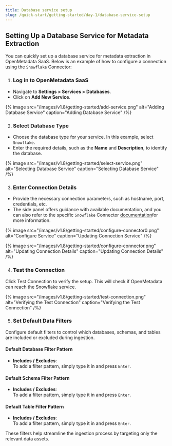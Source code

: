 ```yaml
---
title: Database service setup
slug: /quick-start/getting-started/day-1/database-service-setup
---
```


## Setting Up a Database Service for Metadata Extraction

You can quickly set up a database service for metadata extraction in OpenMetadata SaaS. Below is an example of how to configure a connection using the `Snowflake` Connector:

1. ### Log in to OpenMetadata SaaS 
- Navigate to **Settings > Services > Databases**.
- Click on **Add New Service**.

{% image
  src="/images/v1.8/getting-started/add-service.png"
  alt="Adding Database Service"
  caption="Adding Database Service" /%}

2. ### Select Database Type

- Choose the database type for your service. In this example, select `Snowflake`.
- Enter the required details, such as the **Name** and **Description**, to identify the database.

{% image
  src="/images/v1.8/getting-started/select-service.png"
  alt="Selecting Database Service"
  caption="Selecting Database Service" /%}

3. ### Enter Connection Details
- Provide the necessary connection parameters, such as hostname, port, credentials, etc.
- The side panel offers guidance with available documentation, and you can also refer to the specific `Snowflake` Connector [documentation](/connectors)for more information.

{% image
  src="/images/v1.8/getting-started/configure-connector0.png"
  alt="Configure Service"
  caption="Updating Connection Service" /%}

{% image
  src="/images/v1.8/getting-started/configure-connector.png"
  alt="Updating Connection Details"
  caption="Updating Connection Details" /%}

4. ### Test the Connection
Click Test Connection to verify the setup. This will check if OpenMetadata can reach the Snowflake service.

{% image
  src="/images/v1.8/getting-started/test-connection.png"
  alt="Verifying the Test Connection"
  caption="Verifying the Test Connection" /%}

5. ### Set Default Data Filters

Configure default filters to control which databases, schemas, and tables are included or excluded during ingestion.

#### Default Database Filter Pattern
- **Includes / Excludes**:  
  To add a filter pattern, simply type it in and press `Enter`.

#### Default Schema Filter Pattern
- **Includes / Excludes**:  
  To add a filter pattern, simply type it in and press `Enter`.

#### Default Table Filter Pattern
- **Includes / Excludes**:  
  To add a filter pattern, simply type it in and press `Enter`.

These filters help streamline the ingestion process by targeting only the relevant data assets.

